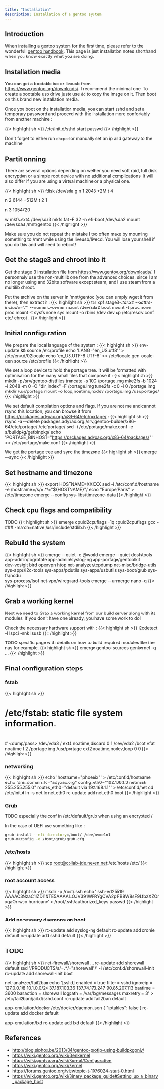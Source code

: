 ```yaml
---
title: "Installation"
description: Installation of a gentoo system
---
```


## Introduction

When installing a gentoo system for the first time, please refer to the wonderfull [gentoo handbook](https://wiki.gentoo.org/wiki/Handbook:AMD64). This page is just installation notes shorthand when you know exactly what you are doing.

## Installation media

You can get a bootable iso or liveusb from https://www.gentoo.org/downloads/. I recommend the minimal one. To create a bootable usb drive juste use `dd` to copy the image on it. Then boot on this brand new installation media.

Once you boot on the installation media, you can start sshd and set a temporary password and proceed with the installation more confortably from another machine :

{{< highlight sh >}}
/etc/init.d/sshd start
passwd
{{< /highlight >}}

Don't forget to either run `dhcpcd` or manually set an ip and gateway to the machine.

## Partitionning

There are several options depending on wether you need soft raid, full disk encryption or a simple root device with no additional complications. It will also differ if you are using a virtual machine or a physical one.

{{< highlight sh >}}
fdisk /dev/sda
g
n
1
2048
+2M
t
4

n
2
6144
+512M
t
2
1

n
3
1054720

w
mkfs.ext4 /dev/sda3
mkfs.fat -F 32 -n efi-boot /dev/sda2
mount /dev/sda3 /mnt/gentoo
{{< /highlight >}}

Make sure you do not repeat the mistake I too often make by mounting something to /mnt while using the liveusb/livecd. You will lose your shell if you do this and will need to reboot!

## Get the stage3 and chroot into it

Get the stage 3 installation file from https://www.gentoo.org/downloads/. I personnaly use the non-multilib one from the advanced choices, since I am no longer using and 32bits software except steam, and I use steam from a multilib chroot.

Put the archive on the server in /mnt/gentoo (you can simply wget it from there), then extract it :
{{< highlight sh >}}
tar xpf stage3-*.tar.xz --xattrs-include='*.*' --numeric-owner
mount /dev/sda2 boot
mount -t proc none proc
mount -t sysfs none sys
mount -o rbind /dev dev
cp /etc/resolv.conf etc/
chroot .
{{< /highlight >}}

## Initial configuration

We prepare the local language of the system :
{{< highlight sh >}}
env-update && source /etc/profile
echo 'LANG="en_US.utf8"' > /etc/env.d/02locale
echo 'en_US.UTF-8 UTF-8' >> /etc/locale.gen
locale-gen
source /etc/profile
{{< /highlight >}}

We set a loop device to hold the portage tree. It will be formatted with optimisation for the many small files that compose it :
{{< highlight sh >}}
mkdir -p /srv/gentoo-distfiles
truncate -s 10G /portage.img
mke2fs  -b 1024 -i 2048 -m 0 -O "dir_index" -F /portage.img
tune2fs -c 0 -i 0 /portage.img
mkdir /usr/portage
mount -o loop,noatime,nodev /portage.img /usr/portage/
{{< /highlight >}}

We set default compilation options and flags. If you are not me and cannot rsync this location, you can browse it from https://packages.adyxax.org/x86-64/etc/portage/ :
{{< highlight sh >}}
rsync -a --delete packages.adyxax.org:/srv/gentoo-builder/x86-64/etc/portage/ /etc/portage/
sed -i /etc/portage/make.conf -e s/buildpkg/getbinpkg/
echo 'PORTAGE_BINHOST="https://packages.adyxax.org/x86-64/packages/"' >> /etc/portage/make.conf
{{< /highlight >}}

We get the portage tree and sync the timezone
{{< highlight sh >}}
emerge --sync
{{< /highlight >}}

## Set hostname and timezone

{{< highlight sh >}}
export HOSTNAME=XXXXX
sed -i /etc/conf.d/hostname -e /hostname=/s/=.*/=\"${HOSTNAME}\"/
echo "Europe/Paris" > /etc/timezone
emerge --config sys-libs/timezone-data
{{< /highlight >}}

## Check cpu flags and compatibility

TODO
{{< highlight sh >}}
emerge cpuid2cpuflags -1q
cpuid2cpuflags
gcc -### -march=native /usr/include/stdlib.h
{{< /highlight >}}

## Rebuild the system

{{< highlight sh >}}
emerge --quiet -e @world
emerge --quiet dosfstools app-admin/logrotate app-admin/syslog-ng app-portage/gentoolkit \
       dev-vcs/git bird openvpn htop net-analyzer/tcpdump net-misc/bridge-utils \
       sys-apps/i2c-tools sys-apps/pciutils sys-apps/usbutils sys-boot/grub sys-fs/ncdu \
       sys-process/lsof net-vpn/wireguard-tools
emerge --unmerge nano -q
{{< /highlight >}}

## Grab a working kernel

Next we need to Grab a working kernel from our build server along with its modules. If you don't have one already, you have some work to do!

Check the necessary hardware support with :
{{< highlight sh >}}
i2cdetect -l
lspci -nnk
lsusb
{{< /highlight >}}

TODO specific page with details on how to build required modules like the nas for example.
{{< highlight sh >}}
emerge gentoo-sources genkernel -q
...
{{< /highlight >}}

## Final configuration steps

### fstab

{{< highlight sh >}}
# /etc/fstab: static file system information.
#
#<fs>         <mountpoint>  <type>  <opts>              <dump/pass>
/dev/vda3     /             ext4    noatime,discard     0  1
/dev/vda2     /boot         vfat    noatime             1  2
/portage.img  /usr/portage  ext2    noatime,nodev,loop  0  0
{{< /highlight >}}

### networking
{{< highlight sh >}}
echo 'hostname="phoenix"' > /etc/conf.d/hostname
echo 'dns_domain_lo="adyxax.org"
config_eth0="192.168.1.3 netmask 255.255.255.0"
routes_eth0="default via 192.168.1.1"' > /etc/conf.d/net
cd /etc/init.d
ln -s net.lo net.eth0
rc-update add net.eth0 boot
{{< /highlight >}}

### Grub

TODO especially the conf in /etc/default/grub when using an encrypted /

In the case of UEFI use something like :
```sh
grub-install --efi-directory=/boot/ /dev/nvme1n1
grub-mkconfig -o /boot/grub/grub.cfg
```

### /etc/hosts

{{< highlight sh >}}
scp root@collab-jde.nexen.net:/etc/hosts /etc/
{{< /highlight >}}

### root account access

{{< highlight sh >}}
mkdir -p /root/.ssh
echo ' ssh-ed25519 AAAAC3NzaC1lZDI1NTE5AAAAILOJV391WFRYgCVA2plFB8W8sF9LfbzXZOrxqaOrrwco  hurricane' > /root/.ssh/authorized_keys
passwd
{{< /highlight >}}

### Add necessary daemons on boot
{{< highlight sh >}}
rc-update add syslog-ng default
rc-update add cronie default
rc-update add sshd default
{{< /highlight >}}

## TODO

{{< highlight sh >}}
net-firewall/shorewall
...
rc-update add shorewall default
sed '/PRODUCTS/s/=.*/="shorewall"/' -i /etc/conf.d/shorewall-init
rc-update add shorewall-init boot

net-analyzer/fail2ban
echo '[sshd]
enabled  = true
filter = sshd
ignoreip = 127.0.0.1/8  10.1.0.0/24  37.187.103.36  137.74.173.247  90.85.207.113
bantime  = 3600
banaction = shorewall
logpath = /var/log/messages
maxretry = 3' > /etc/fail2ban/jail.d/sshd.conf
rc-update add fail2ban default

app-emulation/docker
/etc/docker/daemon.json
{ "iptables": false }
rc-update add docker default

app-emulation/lxd
rc-update add lxd default
{{< /highlight >}}

## References

- http://blog.siphos.be/2013/04/gentoo-protip-using-buildpkgonly/
- https://wiki.gentoo.org/wiki/Genkernel
- https://wiki.gentoo.org/wiki/Kernel/Configuration
- https://wiki.gentoo.org/wiki/Kernel
- https://forums.gentoo.org/viewtopic-t-1076024-start-0.html
- https://wiki.gentoo.org/wiki/Binary_package_guide#Setting_up_a_binary_package_host
